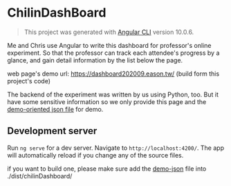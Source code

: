 # ChilinDashBoard

> This project was generated with [Angular CLI](https://github.com/angular/angular-cli) version 10.0.6.

Me and Chris use Angular to write this dashboard for professor's online experiment. 
So that the professor can track each attendee's progress by a glance, and gain detail information by the list below the page.

web page's demo url: https://dashboard202009.eason.tw/
(build form this project's code)

The backend of the experiment was written by us using Python, too. But it have some sensitive information so we only provide this page and the [demo-oriented json file](https://dashboard202009.eason.tw/dashboardDemoJson.json) for demo.



## Development server

Run `ng serve` for a dev server. Navigate to `http://localhost:4200/`. The app will automatically reload if you change any of the source files.

if you want to build one, please make sure add the [demo-json](https://dashboard202009.eason.tw/dashboardDemoJson.json) file into ./dist/chilinDashboard/

